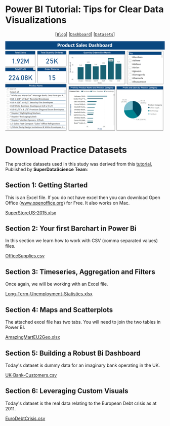 # Power BI Tutorial: Tips for Clear Data Visualizations

<div align="center">

 [[`Blog`](https://ahmedsalim3.github.io/posts/powerbi-tutorial/)] [[`Dashboard`](https://app.powerbi.com/view?r=eyJrIjoiZjYwZjIzODktZGY0Ni00Y2UyLTg0YTItODMzOTZhOTIxYTlmIiwidCI6IjBlMGRiMmFkLWM0MTYtNDdjNy04OGVjLWNlYWM0ZWU3Njc2NyIsImMiOjEwfQ%3D%3D&pageName=ReportSectionf41a13297f1ea9120f47)] [[`Datasets`](#download-practice-datasets)]

![snapshot](./snapshot.png)
</div>

# Download Practice Datasets

The practice datasets used in this study was derived from this [tutorial](https://www.superdatascience.com/pages/powerbi), Published by **SuperDataScience Team**: 

## Section 1: Getting Started
This is an Excel file. If you do not have excel then you can download Open Office (www.openoffice.org) for Free. It also works on Mac.

[SuperStoreUS-2015.xlsx](https://sds-platform-private.s3-us-east-2.amazonaws.com/uploads/P6-SuperStoreUS-2015.xlsx)

## Section 2: Your first Barchart in Power Bi
In this section we learn how to work with CSV (comma separated values) files.

[OfficeSupplies.csv](https://sds-platform-private.s3-us-east-2.amazonaws.com/uploads/P6-OfficeSupplies.csv)

## Section 3: Timeseries, Aggregation and Filters
Once again, we will be working with an Excel file.

[Long-Term-Unemployment-Statistics.xlsx](https://sds-platform-private.s3-us-east-2.amazonaws.com/uploads/P6-Long-Term-Unemployment-Statistics.xlsx)

## Section 4: Maps and Scatterplots
The attached excel file has two tabs. You will need to join the two tables in Power BI.

[AmazingMartEU2Geo.xlsx](https://sds-platform-private.s3-us-east-2.amazonaws.com/uploads/P6-AmazingMartEU2Geo.xlsx)

## Section 5: Building a Robust Bi Dashboard
Today's dataset is dummy data for an imaginary bank operating in the UK.

[UK-Bank-Customers.csv](https://sds-platform-private.s3-us-east-2.amazonaws.com/uploads/P6-UK-Bank-Customers.csv)

## Section 6: Leveraging Custom Visuals
Today's dataset is the real data relating to the European Debt crisis as at 2011.

[EuroDebtCrisis.csv](https://sds-platform-private.s3-us-east-2.amazonaws.com/uploads/P6-EuroDebtCrisis.csv)
